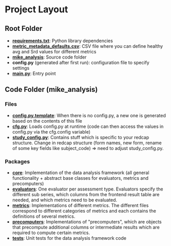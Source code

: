 # Project Layout
## Root Folder
- **[requirements.txt]**: Python library dependencies
- **[metric_metadata_defaults.csv]**: CSV file where you can define healthy avg and Srd values for different metrics
- **[mike_analysis]**: Source code folder
- **config.py** (generated after first run): configuration file to specify settings 
- **[main.py]**: Entry point

## Code Folder (mike_analysis) 
### Files

- **[config.py.template]**: When there is no config.py, a new one is generated based on the contents of this file
- **[cfg.py]**: Loads config.py at runtime (code can then access the values in config.py via the cfg.config variable)
- **[study_config.py]**: Contains stuff which is specific to your redcap structure. Change in redcap structure (form names, new form, rename of some key fields like subject_code) => need to adjust study_config.py.

### Packages
- **[core]**: Implementation of the data analysis framework (all general functionality + abstract base classes for evaluators, metrics and precomputers)
- **[evaluators]**: One evaluator per assessment type. Evaluators specify the different sub series, which columns from the frontend result table are needed, and which metrics need to be evaluated.
- **[metrics]**: Implementations of different metrics. The different files correspond to different categories of metrics and each contains the definitions of several metrics.
- **[precomputers]**: Implementations of "precomputers", which are objects that precompute additional columns or intermediate results which are required to compute certain metrics.
- **[tests]**: Unit tests for the data analysis framework code


[//]: # (Links below here)

[requirements.txt]: ../requirements.txt
[metric_metadata_defaults.csv]: ../metric_metadata_defaults.csv
[mike_analysis]: ../mike_analysis

[main.py]: ../mike_analysis/main.py
[config.py.template]: ../mike_analysis/config.py.template
[cfg.py]: ../mike_analysis/cfg.py
[study_config.py]: ../mike_analysis/study_config.py

[core]: ../mike_analysis/core
[evaluators]: ../mike_analysis/evaluators
[metrics]: ../mike_analysis/metrics
[precomputers]: ../mike_analysis/precomputers
[tests]: ../mike_analysis/tests